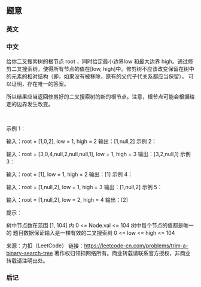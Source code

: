 ## 题意

### 英文

### 中文

给你二叉搜索树的根节点 root ，同时给定最小边界low 和最大边界 high。通过修剪二叉搜索树，使得所有节点的值在[low, high]中。修剪树不应该改变保留在树中的元素的相对结构（即，如果没有被移除，原有的父代子代关系都应当保留）。 可以证明，存在唯一的答案。

所以结果应当返回修剪好的二叉搜索树的新的根节点。注意，根节点可能会根据给定的边界发生改变。

 

示例 1：


输入：root = [1,0,2], low = 1, high = 2
输出：[1,null,2]
示例 2：


输入：root = [3,0,4,null,2,null,null,1], low = 1, high = 3
输出：[3,2,null,1]
示例 3：

输入：root = [1], low = 1, high = 2
输出：[1]
示例 4：

输入：root = [1,null,2], low = 1, high = 3
输出：[1,null,2]
示例 5：

输入：root = [1,null,2], low = 2, high = 4
输出：[2]
 

提示：

树中节点数在范围 [1, 104] 内
0 <= Node.val <= 104
树中每个节点的值都是唯一的
题目数据保证输入是一棵有效的二叉搜索树
0 <= low <= high <= 104

来源：力扣（LeetCode）
链接：https://leetcode-cn.com/problems/trim-a-binary-search-tree
著作权归领扣网络所有。商业转载请联系官方授权，非商业转载请注明出处。

### 后记
